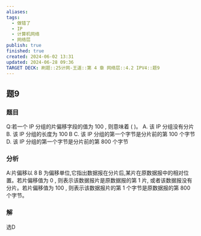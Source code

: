 ```yaml
---
aliases: 
tags:
  - 做错了
  - IP
  - 计算机网络
  - 网络层
publish: true
finished: true
created: 2024-06-02 13:31
updated: 2024-06-28 09:36
TARGET DECK: 刷题::25计网-王道::第 4 章 网络层::4.2 IPV4::题9
---
```


## 题9
### 题目
Q:若一个 IP 分组的片偏移字段的值为 100 , 则意味着 ( )。
A. 该 IP 分组没有分片
B. 该 IP 分组的长度为 ${100}\mathrm{\;B}$
C. 该 IP 分组的第一个字节是分片前的第 100 个字节
D. 该 IP 分组的第一个字节是分片前的第 800 个字节
### 分析
A:片偏移以 $8\mathrm{\;B}$ 为偏移单位,它指出数据报在分片后,某片在原数据报中的相对位置。若片偏移值为 0 , 则表示该数据报片是原数据报的第 1 片, 或者该数据报没有分片。若片偏移值为 100 ,  则表示该数据报片的第 1 个字节是原数据报的第 800 个字节。
### 解
选D
<!--ID: 1719981463868-->

